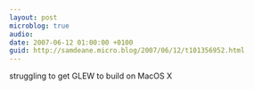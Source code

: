 ```yaml
---
layout: post
microblog: true
audio: 
date: 2007-06-12 01:00:00 +0100
guid: http://samdeane.micro.blog/2007/06/12/t101356952.html
---
```

struggling to get GLEW to build on MacOS X
